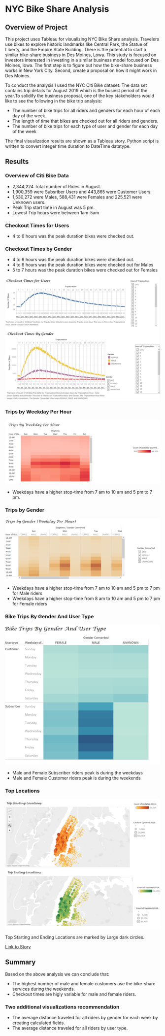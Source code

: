 # NYC Bike Share Analysis

## Overview of Project

This project uses Tableau for visualizing NYC Bike Share analysis. Travelers use bikes to explore historic landmarks like Central Park, the Statue of Liberty, and the Empire State Building. There is the potential to start a similar bike-share business in Des Moines, Lowa. This study is focused on investors interested in investing in a similar business model focused on Des Moines, Iowa. The first step is to figure out how the bike-share business works in New York City. Second, create a proposal on how it might work in Des Moines.

To conduct the analysis I used the NYC Citi Bike dataset. The data set contains trip details for August 2019 which is the busiest period of the year.To solidify the business proposal, one of the key stakeholders would like to see the following in the bike trip analysis:

- The number of bike trips for all riders and genders for each hour of each day of the week.
- The length of time that bikes are checked out for all riders and genders.
- The number of bike trips for each type of user and gender for each day of the week

 The final visualization results are shown as a Tableau story. Python script is written to convert integer time duration to DateTime datatype.
 
## Results

### Overview of Citi Bike Data 

- 2,344,224 Total number of Rides in August.
- 1,900,359 were Subsriber Users and 443,865 were Customer Users.
- 1,530,272 were Males, 588,431 were Females and 225,521 were Unknown users.
- Peak Trip start time in August was 5 pm.
- Lowest Trip hours were between 1am-5am

### Checkout Times for Users

- 4 to 6 hours was the peak duration bikes were checked out.

### Checkout Times by Gender

- 4 to 6 hours was the peak duration bikes were checked out.
- 4 to 6 hours was the peak duration bikes were checked out for Males
- 5 to 7 hours was the peak duration bikes were checked out for Females

![Checkout Times for Users by gender.png](https://github.com/smj452/Bikesharing/blob/main/Resources/Checkout%20Times%20for%20Users%20by%20gender.png)


### Trips by Weekday Per Hour
![Trips by Weekday per Hour.png](https://github.com/smj452/Bikesharing/blob/main/Resources/Trips%20by%20Weekday%20per%20Hour.png)

- Weekdays have a higher stop-time from 7 am to 10 am and 5 pm to 7 pm.

### Trips by Gender

![Trips by Gender (Weekday per Hour).png](https://github.com/smj452/Bikesharing/blob/main/Resources/Trips%20by%20Gender%20(Weekday%20per%20Hour).png)

- Weekdays have a higher stop-time from 7 am to 10 am and 5 pm to 7 pm for Male riders
- Weekdays have a higher stop-time from 8 am to 10 am and 5 pm to 7 pm for Female riders

### Bike Trips By Gender And User Type

![Bike Trips By Gender And User Type.png](https://github.com/smj452/Bikesharing/blob/main/Resources/Bike%20Trips%20By%20Gender%20And%20User%20Type.png)

- Male and Female Subscriber riders peak is during the weekdays
- Male and Female Customer riders peak is during the weekends 

### Top Locations

![Top Starting and Ending Locations.png](https://github.com/smj452/Bikesharing/blob/main/Resources/Top%20Starting%20and%20Ending%20Locations.png)

Top Starting and Ending Locations are marked by Large dark circles.

[Link to Story](https://public.tableau.com/views/DesMoinesBikeShare_16103914364210/DesMoinesBikeShare?:language=en&:display_count=y&publish=yes&:origin=viz_share_link)

## Summary

Based on the above analysis we can conclude that:
- The highest number of male and female customers use the bike-share services during the weekends.
- Checkout times are higly variable for male and female riders.

### Two additional visualizations recommendation

- The average distance traveled for all riders by gender for each week by creating calculated fields.
- The average distance traveled for all riders by user type.
